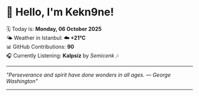 # 👋 Hello, I'm Kekn9ne!

🗓️ Today is: **Monday, 06 October 2025**  
🌤️ Weather in Istanbul: **☁️   +21°C**  
📊 GitHub Contributions: **90**  
🎧 Currently Listening: **Kalpsiz** by *Semicenk* 🎶

---

_"Perseverance and spirit have done wonders in all ages.  — *George Washington*"_

---
